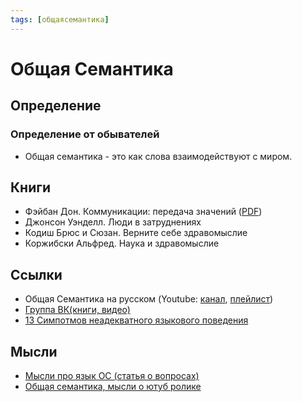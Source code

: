 ```yaml
---
tags: [общаясемантика]
---
```

# Общая Семантика

## Определение

### Определение от обывателей

- Общая семантика - это как слова взаимодействуют с миром.

## Книги

* Фэйбан Дон. Коммуникации: передача значений ([PDF](https://drive.google.com/file/d/1__uAKVZ8Lv_wPrKguQBMWZfDI_cKX77f/view?usp=sharing))
* Джонсон Уэнделл. Люди в затруднениях
* Кодиш Брюс и Сюзан. Верните себе здравомыслие
* Коржибски Альфред. Наука и здравомыслие

## Ссылки

* Общая Семантика на русском (Youtube: [канал](https://www.youtube.com/c/%D0%9E%D0%B1%D1%89%D0%B0%D1%8F%D0%A1%D0%B5%D0%BC%D0%B0%D0%BD%D1%82%D0%B8%D0%BA%D0%B0%D0%BD%D0%B0%D1%80%D1%83%D1%81%D1%81%D0%BA%D0%BE%D0%BC), [плейлист](https://www.youtube.com/playlist?list=PLGafSa9Sy2TbuK47kg8on8KWs9_04UL9m))
* [Группа ВК(книги, видео)](https://vk.com/generalsemantics)
* [13 Симпотмов неадекватного языкового поведения](13%20%D0%A1%D0%B8%D0%BC%D0%BF%D0%BE%D1%82%D0%BC%D0%BE%D0%B2%20%D0%BD%D0%B5%D0%B0%D0%B4%D0%B5%D0%BA%D0%B2%D0%B0%D1%82%D0%BD%D0%BE%D0%B3%D0%BE%20%D1%8F%D0%B7%D1%8B%D0%BA%D0%BE%D0%B2%D0%BE%D0%B3%D0%BE%20%D0%BF%D0%BE%D0%B2%D0%B5%D0%B4%D0%B5%D0%BD%D0%B8%D1%8F.md)

## Мысли

- [Мысли про язык ОС (статья о вопросах)](%D0%9C%D1%8B%D1%81%D0%BB%D0%B8%20%D0%BF%D1%80%D0%BE%20%D1%8F%D0%B7%D1%8B%D0%BA%20%D0%9E%D0%A1%20(%D1%81%D1%82%D0%B0%D1%82%D1%8C%D1%8F%20%D0%BE%20%D0%B2%D0%BE%D0%BF%D1%80%D0%BE%D1%81%D0%B0%D1%85).md)
- [Общая семантика, мысли о ютуб ролике](%D0%9E%D0%B1%D1%89%D0%B0%D1%8F%20%D1%81%D0%B5%D0%BC%D0%B0%D0%BD%D1%82%D0%B8%D0%BA%D0%B0,%20%D0%BC%D1%8B%D1%81%D0%BB%D0%B8%20%D0%BE%20%D1%8E%D1%82%D1%83%D0%B1%20%D1%80%D0%BE%D0%BB%D0%B8%D0%BA%D0%B5.md)